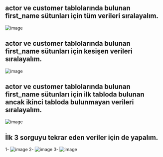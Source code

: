 ## actor ve customer tablolarında bulunan first_name sütunları için tüm verileri sıralayalım.
![image](https://user-images.githubusercontent.com/84620286/141807524-09bf2171-e422-4d04-a847-94271ebe588e.png)

## actor ve customer tablolarında bulunan first_name sütunları için kesişen verileri sıralayalım.
![image](https://user-images.githubusercontent.com/84620286/141807756-c2ca3027-6d1b-4b12-ad99-9f85197a5764.png)

## actor ve customer tablolarında bulunan first_name sütunları için ilk tabloda bulunan ancak ikinci tabloda bulunmayan verileri sıralayalım.
![image](https://user-images.githubusercontent.com/84620286/141807894-0fadc01d-340c-4803-a75e-c403213f0f02.png)

## İlk 3 sorguyu tekrar eden veriler için de yapalım.
1-
![image](https://user-images.githubusercontent.com/84620286/141808587-0880d8d3-de27-4889-b57f-e1b425d1b768.png)
2-
![image](https://user-images.githubusercontent.com/84620286/141808523-68d0e085-59ba-4085-a9e2-12cb01864863.png)
3-
![image](https://user-images.githubusercontent.com/84620286/141808373-7835ebcc-39ae-4455-a363-20b0acf786ae.png)
